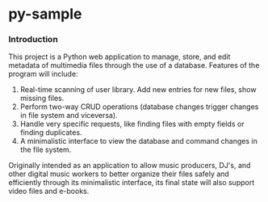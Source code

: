 # py-sample

<h3>Introduction</h3>
This project is a Python web application to manage, store, and edit metadata of multimedia files through the use of a database.
Features of the program will include:
<div>
  <ol> 
    <li>Real-time scanning of user library. Add new entries for new files, show missing files.</li>
    <li>Perform two-way CRUD operations (database changes trigger changes in file system and viceversa).</li>
    <li>Handle very specific requests, like finding files with empty fields or finding duplicates.</li>
    <li>A minimalistic interface to view the database and command changes in the file system.</li>
  </ol>
</div>
Originally intended as an application to allow music producers, DJ's, and other digital music workers to better organize their files safely and efficiently through its minimalistic interface, its final state will also support video files and e-books.
